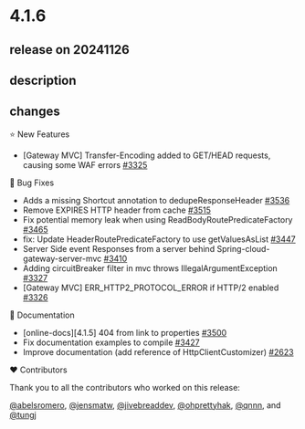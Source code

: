 # 4.1.6

## release on 20241126

## description

## changes

⭐ New Features

* [Gateway MVC] Transfer-Encoding added to GET/HEAD requests, causing some WAF errors <a href="https://github.com/spring-cloud/spring-cloud-gateway/issues/3325" data-hovercard-type="issue" data-hovercard-url="/spring-cloud/spring-cloud-gateway/issues/3325/hovercard">#3325</a>

🐞 Bug Fixes

* Adds a missing Shortcut annotation to dedupeResponseHeader <a href="https://github.com/spring-cloud/spring-cloud-gateway/pull/3536" data-hovercard-type="pull_request" data-hovercard-url="/spring-cloud/spring-cloud-gateway/pull/3536/hovercard">#3536</a>
* Remove EXPIRES HTTP header from cache <a href="https://github.com/spring-cloud/spring-cloud-gateway/pull/3515" data-hovercard-type="pull_request" data-hovercard-url="/spring-cloud/spring-cloud-gateway/pull/3515/hovercard">#3515</a>
* Fix potential memory leak when using ReadBodyRoutePredicateFactory <a href="https://github.com/spring-cloud/spring-cloud-gateway/pull/3465" data-hovercard-type="pull_request" data-hovercard-url="/spring-cloud/spring-cloud-gateway/pull/3465/hovercard">#3465</a>
* fix: Update HeaderRoutePredicateFactory to use getValuesAsList <a href="https://github.com/spring-cloud/spring-cloud-gateway/pull/3447" data-hovercard-type="pull_request" data-hovercard-url="/spring-cloud/spring-cloud-gateway/pull/3447/hovercard">#3447</a>
* Server Side event Responses from a server behind Spring-cloud-gateway-server-mvc <a href="https://github.com/spring-cloud/spring-cloud-gateway/issues/3410" data-hovercard-type="issue" data-hovercard-url="/spring-cloud/spring-cloud-gateway/issues/3410/hovercard">#3410</a>
* Adding circuitBreaker filter in mvc throws IllegalArgumentException <a href="https://github.com/spring-cloud/spring-cloud-gateway/issues/3327" data-hovercard-type="issue" data-hovercard-url="/spring-cloud/spring-cloud-gateway/issues/3327/hovercard">#3327</a>
* [Gateway MVC] ERR_HTTP2_PROTOCOL_ERROR if HTTP/2 enabled <a href="https://github.com/spring-cloud/spring-cloud-gateway/issues/3326" data-hovercard-type="issue" data-hovercard-url="/spring-cloud/spring-cloud-gateway/issues/3326/hovercard">#3326</a>

📔 Documentation

* [online-docs][4.1.5] 404 from link to properties <a href="https://github.com/spring-cloud/spring-cloud-gateway/issues/3500" data-hovercard-type="issue" data-hovercard-url="/spring-cloud/spring-cloud-gateway/issues/3500/hovercard">#3500</a>
* Fix documentation examples to compile <a href="https://github.com/spring-cloud/spring-cloud-gateway/pull/3427" data-hovercard-type="pull_request" data-hovercard-url="/spring-cloud/spring-cloud-gateway/pull/3427/hovercard">#3427</a>
* Improve documentation (add reference of HttpClientCustomizer) <a href="https://github.com/spring-cloud/spring-cloud-gateway/issues/2623" data-hovercard-type="issue" data-hovercard-url="/spring-cloud/spring-cloud-gateway/issues/2623/hovercard">#2623</a>

❤️ Contributors

Thank you to all the contributors who worked on this release:

<a class="user-mention notranslate" data-hovercard-type="user" data-hovercard-url="/users/abelsromero/hovercard" data-octo-click="hovercard-link-click" data-octo-dimensions="link_type:self" href="https://github.com/abelsromero">@abelsromero</a>, <a class="user-mention notranslate" data-hovercard-type="user" data-hovercard-url="/users/jensmatw/hovercard" data-octo-click="hovercard-link-click" data-octo-dimensions="link_type:self" href="https://github.com/jensmatw">@jensmatw</a>, <a class="user-mention notranslate" data-hovercard-type="user" data-hovercard-url="/users/jivebreaddev/hovercard" data-octo-click="hovercard-link-click" data-octo-dimensions="link_type:self" href="https://github.com/jivebreaddev">@jivebreaddev</a>, <a class="user-mention notranslate" data-hovercard-type="user" data-hovercard-url="/users/ohprettyhak/hovercard" data-octo-click="hovercard-link-click" data-octo-dimensions="link_type:self" href="https://github.com/ohprettyhak">@ohprettyhak</a>, <a class="user-mention notranslate" data-hovercard-type="user" data-hovercard-url="/users/qnnn/hovercard" data-octo-click="hovercard-link-click" data-octo-dimensions="link_type:self" href="https://github.com/qnnn">@qnnn</a>, and <a class="user-mention notranslate" data-hovercard-type="user" data-hovercard-url="/users/tungj/hovercard" data-octo-click="hovercard-link-click" data-octo-dimensions="link_type:self" href="https://github.com/tungj">@tungj</a>

